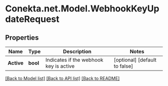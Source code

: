 # Conekta.net.Model.WebhookKeyUpdateRequest

## Properties

Name | Type | Description | Notes
------------ | ------------- | ------------- | -------------
**Active** | **bool** | Indicates if the webhook key is active | [optional] [default to false]

[[Back to Model list]](../README.md#documentation-for-models) [[Back to API list]](../README.md#documentation-for-api-endpoints) [[Back to README]](../README.md)

